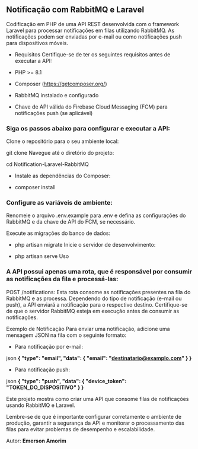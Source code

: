 ## Notificação com RabbitMQ e Laravel
Codificação em PHP de uma API REST desenvolvida com o framework Laravel para processar notificações em filas utilizando RabbitMQ. As notificações podem ser enviadas por e-mail ou como notificações push para dispositivos móveis.

- Requisitos
Certifique-se de ter os seguintes requisitos antes de executar a API:

- PHP >= 8.1
- Composer (https://getcomposer.org/)
- RabbitMQ instalado e configurado
- Chave de API válida do Firebase Cloud Messaging (FCM) para notificações push (se aplicável)

### Siga os passos abaixo para configurar e executar a API:

Clone o repositório para o seu ambiente local:

git clone <url-do-repositorio>
Navegue até o diretório do projeto:

cd Notification-Laravel-RabbitMQ
- Instale as dependências do Composer:

- composer install

### Configure as variáveis de ambiente:
Renomeie o arquivo .env.example para .env e defina as configurações do RabbitMQ e da chave de API do FCM, se necessário.

Execute as migrações do banco de dados:

- php artisan migrate
Inicie o servidor de desenvolvimento:

- php artisan serve
Uso
### A API possui apenas uma rota, que é responsável por consumir as notificações da fila e processá-las:

POST /notifications: Esta rota consome as notificações presentes na fila do RabbitMQ e as processa. Dependendo do tipo de notificação (e-mail ou push), a API enviará a notificação para o respectivo destino.
Certifique-se de que o servidor RabbitMQ esteja em execução antes de consumir as notificações.

Exemplo de Notificação
Para enviar uma notificação, adicione uma mensagem JSON na fila com o seguinte formato:

- Para notificação por e-mail:

json
**{
  "type": "email",
  "data": {
    "email": "destinatario@examplo.com"
  }
}**
- Para notificação push:

json
**{
  "type": "push",
  "data": {
    "device_token": "TOKEN_DO_DISPOSITIVO"
  }
}**

Este projeto mostra como criar uma API que consome filas de notificações usando RabbitMQ e Laravel. 

Lembre-se de que é importante configurar corretamente o ambiente de produção, garantir a segurança da API e monitorar o processamento das filas para evitar problemas de desempenho e escalabilidade.

Autor:
**Emerson Amorim**
